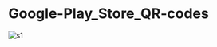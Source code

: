 # Google-Play_Store_QR-codes

![s1](https://raw.githubusercontent.com/c4pt000/Google-Play_Store_QR-codes/main/QR-app-store-install.png)
